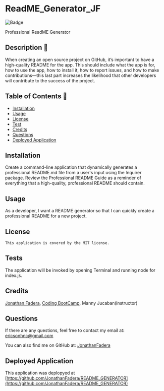 
# ReadME_Generator_JF

![Badge](https://img.shields.io/badge/License-MIT-blue.svg)

Professional ReadME Generator

## Description 📃
When creating an open source project on GitHub, it’s important to have a high-quality README for the app. This should include what the app is for, how to use the app, how to install it, how to report issues, and how to make contributions—this last part increases the likelihood that other developers will contribute to the success of the project.

## Table of Contents 📖
- [Installation](#installation)
- [Usage](#usage)
- [License](#license)
- [Test](#tests)
- [Credits](#credits)
- [Questions](#questions)
- [Deployed Application](#deployed-application)

## Installation
Create a command-line application that dynamically generates a professional README.md file from a user's input using the Inquirer package. Review the Professional README Guide as a reminder of everything that a high-quality, professional README should contain.

## Usage
As a developer, I want a README generator so that I can quickly create a professional README for a new project.

## License
    This application is covered by the MIT license.

## Tests
The application will be invoked by opening Terminal and running node for index.js.

## Credits
[Jonathan Fadera](https://github.com/JonathanFadera), [Coding BootCamp](https://github.com/coding-boot-camp/potential-enigma), Manny Jucaban(instructor)

## Questions
If there are any questions, feel free to contact my email at: ericsonhnc@gmail.com

You can also find me on GitHub at: [JonathanFadera](https://www.github.com/JonathanFadera)

## Deployed Application
This application was deplopyed at [https://github.com/JonathanFadera/README_GENERATOR](https://github.com/JonathanFadera/README_GENERATOR)
